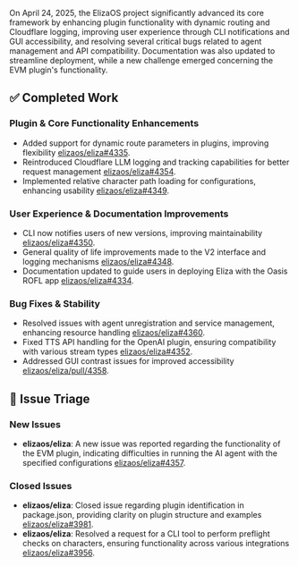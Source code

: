 On April 24, 2025, the ElizaOS project significantly advanced its core framework by enhancing plugin functionality with dynamic routing and Cloudflare logging, improving user experience through CLI notifications and GUI accessibility, and resolving several critical bugs related to agent management and API compatibility. Documentation was also updated to streamline deployment, while a new challenge emerged concerning the EVM plugin's functionality.

## ✅ Completed Work

### Plugin & Core Functionality Enhancements
- Added support for dynamic route parameters in plugins, improving flexibility [elizaos/eliza#4335](https://github.com/elizaos/eliza/pull/4335).
- Reintroduced Cloudflare LLM logging and tracking capabilities for better request management [elizaos/eliza#4354](https://github.com/elizaos/eliza/pull/4354).
- Implemented relative character path loading for configurations, enhancing usability [elizaos/eliza#4349](https://github.com/elizaos/eliza/pull/4349).

### User Experience & Documentation Improvements
- CLI now notifies users of new versions, improving maintainability [elizaos/eliza#4350](https://github.com/elizaos/eliza/pull/4350).
- General quality of life improvements made to the V2 interface and logging mechanisms [elizaos/eliza#4348](https://github.com/elizaos/eliza/pull/4348).
- Documentation updated to guide users in deploying Eliza with the Oasis ROFL app [elizaos/eliza#4334](https://github.com/elizaos/eliza/pull/4334).

### Bug Fixes & Stability
- Resolved issues with agent unregistration and service management, enhancing resource handling [elizaos/eliza#4360](https://github.com/elizaos/eliza/pull/4360).
- Fixed TTS API handling for the OpenAI plugin, ensuring compatibility with various stream types [elizaos/eliza#4352](https://github.com/elizaos/eliza/pull/4352).
- Addressed GUI contrast issues for improved accessibility [elizaos/eliza/pull/4358](https://github.com/elizaos/eliza/pull/4358).

## 🐞 Issue Triage

### New Issues
- **elizaos/eliza**: A new issue was reported regarding the functionality of the EVM plugin, indicating difficulties in running the AI agent with the specified configurations [elizaos/eliza#4357](https://github.com/elizaos/eliza/issues/4357).

### Closed Issues
- **elizaos/eliza**: Closed issue regarding plugin identification in package.json, providing clarity on plugin structure and examples [elizaos/eliza#3981](https://github.com/elizaos/eliza/issues/3981).
- **elizaos/eliza**: Resolved a request for a CLI tool to perform preflight checks on characters, ensuring functionality across various integrations [elizaos/eliza#3956](https://github.com/elizaos/eliza/issues/3956).